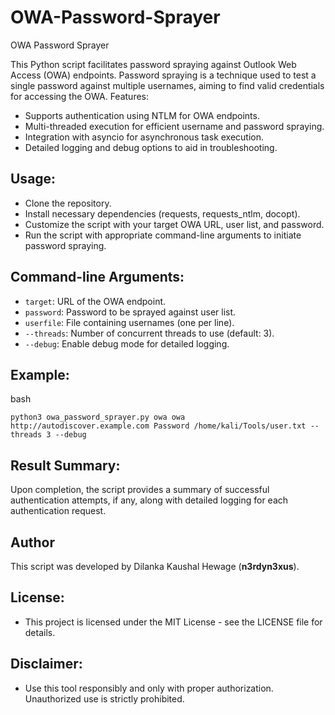 # OWA-Password-Sprayer
OWA Password Sprayer


This Python script facilitates password spraying against Outlook Web Access (OWA) endpoints. Password spraying is a technique used to test a single password against multiple usernames, aiming to find valid credentials for accessing the OWA.
Features:

* Supports authentication using NTLM for OWA endpoints.
* Multi-threaded execution for efficient username and password spraying.
* Integration with asyncio for asynchronous task execution.
* Detailed logging and debug options to aid in troubleshooting.

## Usage:

* Clone the repository.
* Install necessary dependencies (requests, requests_ntlm, docopt).
* Customize the script with your target OWA URL, user list, and password.
* Run the script with appropriate command-line arguments to initiate password spraying.

## Command-line Arguments:

* `target`: URL of the OWA endpoint.
* `password`: Password to be sprayed against user list.
* `userfile`: File containing usernames (one per line).
* `--threads`: Number of concurrent threads to use (default: 3).
* `--debug`: Enable debug mode for detailed logging.

## Example:

bash
```
python3 owa_password_sprayer.py owa owa http://autodiscover.example.com Password /home/kali/Tools/user.txt --threads 3 --debug
```
## Result Summary:

Upon completion, the script provides a summary of successful authentication attempts, if any, along with detailed logging for each authentication request.

## Author

This script was developed by Dilanka Kaushal Hewage (**n3rdyn3xus**).

## License:

* This project is licensed under the MIT License - see the LICENSE file for details.

## Disclaimer:

* Use this tool responsibly and only with proper authorization. Unauthorized use is strictly prohibited.
